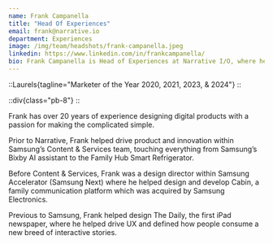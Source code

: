 ```yaml
---
name: Frank Campanella
title: "Head Of Experiences"
email: frank@narrative.io
department: Experiences
image: /img/team/headshots/frank-campanella.jpeg
linkedin: https://www.linkedin.com/in/frankcampanella/
bio: Frank Campanella is Head of Experiences at Narrative I/O, where he leverages over two decades of expertise in creating intuitive, valuable, and innovative software products
---
```

::Laurels{tagline="Marketer of the Year 2020, 2021, 2023, & 2024"}
::

::div{class="pb-8"}
::

Frank has over 20 years of experience designing digital products with a passion for making the complicated simple.

Prior to Narrative, Frank helped drive product and innovation within Samsung’s Content & Services team, touching everything from Samsung’s Bixby AI assistant to the Family Hub Smart Refrigerator.

Before Content & Services, Frank was a design director within Samsung Accelerator (Samsung Next) where he helped design and develop Cabin, a family communication platform which was acquired by Samsung Electronics.

Previous to Samsung, Frank helped design The Daily, the first iPad newspaper, where he helped drive UX and defined how people consume a new breed of interactive stories.
